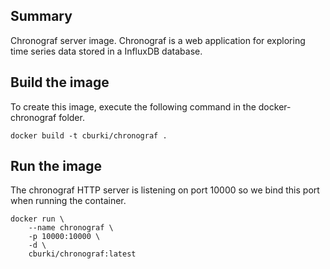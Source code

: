 Summary
-------

Chronograf server image. Chronograf is a web application for exploring time series
data stored in a InfluxDB database.


Build the image
---------------

To create this image, execute the following command in the docker-chronograf folder.

    docker build -t cburki/chronograf .


Run the image
-------------

The chronograf HTTP server is listening on port 10000 so we bind this port when
running the container.

    docker run \
        --name chronograf \
        -p 10000:10000 \
        -d \
        cburki/chronograf:latest
